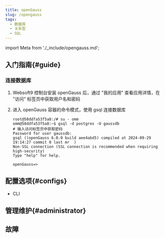 ```yaml
---
title: openGauss
slug: /opengauss
tags:
  - 数据库
  - 关系型
  - SQL
---
```


import Meta from './_include/opengauss.md';

<Meta name="meta" />

## 入门指南{#guide}


### 连接数据库

1. Websoft9 控制台安装 openGauss 后，通过 "我的应用" 查看应用详情，在 "访问" 标签页中获取用户名和密码

2. 进入 openGauss 容器的命令模式，使用 gsql 连接数据库

    ```
    root@58ddfa53f5a8:/# su - omm
    omm@58ddfa53f5a8:~$ gsql -d postgres -U gaussdb
    # 输入访问标签页中获取密码
    Password for user gaussdb: 
    gsql ((openGauss 6.0.0 build aee4abd5) compiled at 2024-09-29 19:14:27 commit 0 last mr  )
    Non-SSL connection (SSL connection is recommended when requiring high-security)
    Type "help" for help.

    openGauss=>
    ```

## 配置选项{#configs}

- CLI

## 管理维护{#administrator}

## 故障

